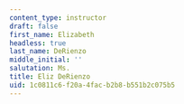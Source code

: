```yaml
---
content_type: instructor
draft: false
first_name: Elizabeth
headless: true
last_name: DeRienzo
middle_initial: ''
salutation: Ms.
title: Eliz DeRienzo
uid: 1c0811c6-f20a-4fac-b2b8-b551b2c075b5
---
```

